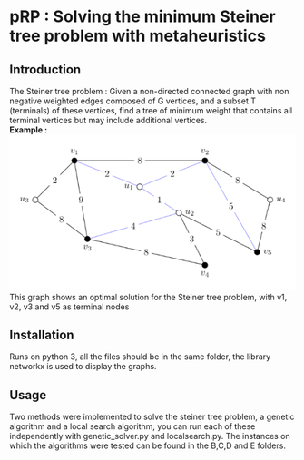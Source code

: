 # pRP : Solving the minimum Steiner tree problem with metaheuristics
## Introduction
The Steiner tree problem : Given a non-directed connected graph with non negative weighted edges composed of G vertices, 
and a subset T (terminals) of these vertices, find a tree of minimum weight that contains all terminal vertices but may include additional vertices.  
**Example :**  
![alt text](https://raw.githubusercontent.com/gualt1995/pRP/master/report/Graph_Example.PNG)  
This graph shows an optimal solution for the Steiner tree problem, with v1, v2, v3 and v5 as terminal nodes
## Installation
Runs on python 3, all the files should be in the same folder, the library networkx is used to display the graphs.
## Usage
Two methods were implemented to solve the steiner tree problem, a genetic algorithm and a local search algorithm, 
you can run each of these independently with genetic_solver.py and localsearch.py. The instances on which the algorithms were tested can be 
found in the B,C,D and E folders.

